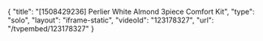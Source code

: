 {
    "title": "[1508429236] Perlier White Almond 3piece Comfort Kit",
    "type": "solo",
    "layout": "iframe-static",
    "videoId": "123178327",
    "url": "\/tvpembed\/123178327"
}